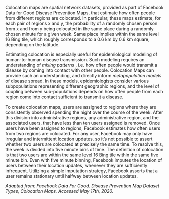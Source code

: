 Colocation maps are spatial network datasets, provided as part of Facebook Data for Good Disease Prevention Maps, that estimate how often people from different regions are colocated. In particular, these maps estimate, for each pair of regions x and y, the probability of a randomly chosen person from x and from y being colocated in the same place during a randomly chosen minute for a given week. Same place implies within the same level 16 Bing tile, which roughly corresponds to a 0.6 km by 0.6 km square, depending on the latitude.  

Estimating colocation is especially useful for epidemiological modeling of human-to-human disease transmission. Such modeling requires an understanding of *mixing patterns* , i.e. how often people would transmit a disease by coming into contact with other people. Colocation Maps can provide such an understanding, and directly inform *metapopulation models* of disease spread. In these models, epidemiologists consider various subpopulations representing different geographic regions, and the level of coupling between sub-populations depends on how often people from each region come into contact sufficient to transmit a disease.

To create colocation maps, users are assigned to regions where they are consistently observed spending the night over the course of the week. After this division into administrative regions, any administrative region, and the associated users, that have less than ten users assigned is removed.
Once users have been assigned to regions, Facebook estimates how often users from two regions are colocated. For any user, Facebook may only have irregular and intermittent location updates, so it’s not possible to assert whether two users are colocated at precisely the same time. To resolve this, the week is divided into five minute bins of time. The definition of colocation is that two users are within the same level 16 Bing tile within the same five minute bin. Even with five minute binning, Facebook imputes the location of users between their location updates, whenever they are sufficiently infrequent. Utilizing a simple imputation strategy, Facebook asserts that a user remains stationary until halfway between location updates.  

*Adapted from: Facebook Data For Good. Disease Prevention Map Dataset Types, Colocation Maps. Accessed May 17th, 2020.*